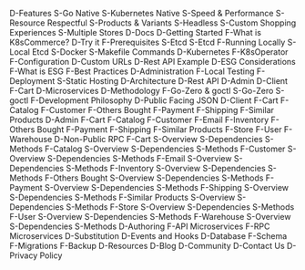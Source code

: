D-Features
    S-Go Native
    S-Kubernetes Native
    S-Speed & Performance
    S-Resource Respectful
    S-Products & Variants
    S-Headless
    S-Custom Shopping Experiences
    S-Multiple Stores
D-Docs
    D-Getting Started
        F-What is K8sCommerce?
	    D-Try it
	        F-Prerequisites
                S-Etcd
                S-Etcd
	        F-Running Locally
	            S-Local Etcd
	            S-Docker
                S-Makefile Commands
	    D-Kubernetes
            F-K8sOperator
            F-Configuration
        D-Custom URLs
        D-Rest API Example
    D-ESG Considerations
        F-What is ESG
        F-Best Practices
    D-Administration
        F-Local Testing
        F-Deployment
            S-Static Hosting
    D-Architecture
    D-Rest API
        D-Admin
        D-Client
            F-Cart
    D-Microservices
        D-Methodology
            F-Go-Zero & goctl
                S-Go-Zero
                S-goctl
            F-Development Philosophy
        D-Public Facing JSON
            D-Client
                F-Cart
                F-Catalog
                F-Customer
                F-Others Bought
                F-Payment
                F-Shipping
                F-Similar Products
            D-Admin
                F-Cart
                F-Catalog
                F-Customer
                F-Email
                F-Inventory
                F-Others Bought
                F-Payment
                F-Shipping
                F-Similar Products
                F-Store
                F-User
                F-Warehouse
        D-Non-Public RPC
            F-Cart
                S-Overview
                S-Dependencies
                S-Methods
            F-Catalog
                S-Overview
                S-Dependencies
                S-Methods
            F-Customer
                S-Overview
                S-Dependencies
                S-Methods
            F-Email
                S-Overview
                S-Dependencies
                S-Methods
            F-Inventory
                S-Overview
                S-Dependencies
                S-Methods
            F-Others Bought
                S-Overview
                S-Dependencies
                S-Methods
            F-Payment
                S-Overview
                S-Dependencies
                S-Methods
            F-Shipping
                S-Overview
                S-Dependencies
                S-Methods
            F-Similar Products
                S-Overview
                S-Dependencies
                S-Methods
            F-Store
                S-Overview
                S-Dependencies
                S-Methods
            F-User
                S-Overview
                S-Dependencies
                S-Methods
            F-Warehouse
                S-Overview
                S-Dependencies
                S-Methods
        D-Authoring
            F-API Microservices 
            F-RPC Microservices
        D-Substitution
    D-Events and Hooks
    D-Database
        F-Schema
        F-Migrations
        F-Backup
D-Resources
D-Blog
D-Community
D-Contact Us
D-Privacy Policy
